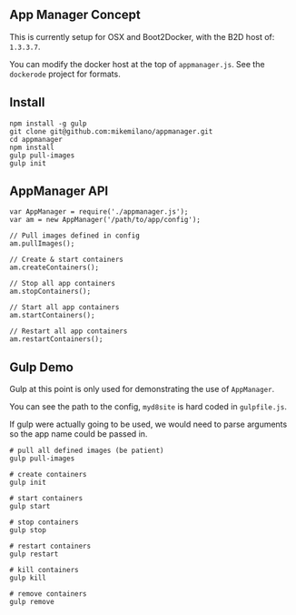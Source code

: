 ## App Manager Concept

This is currently setup for OSX and Boot2Docker, with the B2D host of: `1.3.3.7`.

You can modify the docker host at the top of `appmanager.js`. See the `dockerode` project for formats.


## Install
```
npm install -g gulp
git clone git@github.com:mikemilano/appmanager.git
cd appmanager
npm install
gulp pull-images
gulp init
```

## AppManager API
```
var AppManager = require('./appmanager.js');
var am = new AppManager('/path/to/app/config');

// Pull images defined in config
am.pullImages();

// Create & start containers
am.createContainers();

// Stop all app containers
am.stopContainers();

// Start all app containers
am.startContainers();

// Restart all app containers
am.restartContainers();
```

## Gulp Demo

Gulp at this point is only used for demonstrating the use of `AppManager`.

You can see the path to the config, `myd8site` is hard coded in `gulpfile.js`.

If gulp were actually going to be used, we would need to parse arguments so the app name
could be passed in.


```
# pull all defined images (be patient)
gulp pull-images

# create containers
gulp init

# start containers
gulp start

# stop containers
gulp stop

# restart containers
gulp restart

# kill containers
gulp kill

# remove containers
gulp remove
```
